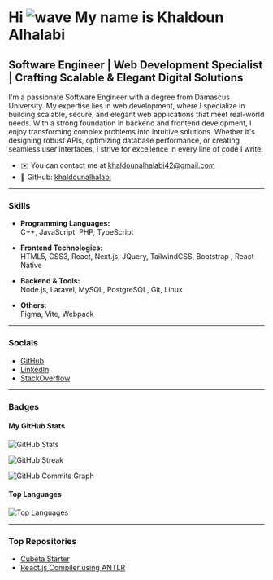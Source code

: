 # Hi ![wave](https://user-images.githubusercontent.com/18350557/176309783-0785949b-9127-417c-8b55-ab5a4333674e.gif) My name is Khaldoun Alhalabi

## Software Engineer | Web Development Specialist | Crafting Scalable & Elegant Digital Solutions

I'm a passionate Software Engineer with a degree from Damascus University. My expertise lies in web development, where I specialize in building scalable, secure, and elegant web applications that meet real-world needs. With a strong foundation in backend and frontend development, I enjoy transforming complex problems into intuitive solutions. Whether it's designing robust APIs, optimizing database performance, or creating seamless user interfaces, I strive for excellence in every line of code I write.

- ✉️ You can contact me at [khaldounalhalabi42@gmail.com](mailto:khaldounalhalabi42@gmail.com)
- 🐙 GitHub: [khaldounalhalabi](https://www.github.com/khaldounalhalabi)

---

### Skills

- **Programming Languages:**  
  C++, JavaScript, PHP, TypeScript

- **Frontend Technologies:**  
  HTML5, CSS3, React, Next.js, JQuery, TailwindCSS, Bootstrap , React Native

- **Backend & Tools:**  
  Node.js, Laravel, MySQL, PostgreSQL, Git, Linux

- **Others:**  
  Figma, Vite, Webpack

---

### Socials

- [GitHub](https://www.github.com/khaldounalhalabi)  
- [LinkedIn](https://www.linkedin.com/in/khaldoun-alhalabi-38525432b)  
- [StackOverflow](https://www.stackoverflow.com/users/16893481)  

---

### Badges

#### My GitHub Stats

![GitHub Stats](https://github-readme-stats.vercel.app/api?username=khaldounalhalabi&show_icons=true&hide=&count_private=true&title_color=0891b2&text_color=ffffff&icon_color=0891b2&bg_color=1c1917&hide_border=true&show_icons=true)

![GitHub Streak](https://streak-stats.demolab.com/?user=khaldounalhalabi&stroke=ffffff&background=1c1917&ring=0891b2&fire=0891b2&currStreakNum=ffffff&currStreakLabel=0891b2&sideNums=ffffff&sideLabels=ffffff&dates=ffffff&hide_border=true)

![GitHub Commits Graph](https://github-readme-activity-graph.vercel.app/graph?username=khaldounalhalabi&bg_color=1c1917&color=ffffff&line=0891b2&point=ffffff&area_color=1c1917&area=true&hide_border=true&custom_title=GitHub%20Commits%20Graph)

#### Top Languages

![Top Languages](https://github-readme-stats.vercel.app/api/top-langs/?username=khaldounalhalabi&langs_count=10&title_color=0891b2&text_color=ffffff&icon_color=0891b2&bg_color=1c1917&hide_border=true&locale=en&custom_title=Top%20Languages)

---

### Top Repositories

- [Cubeta Starter](https://github.com/cubeta-io/cubeta-starter)
- [React.js Compiler using ANTLR](https://github.com/khaldounalhalabi/react.js-compiler-antlr)
